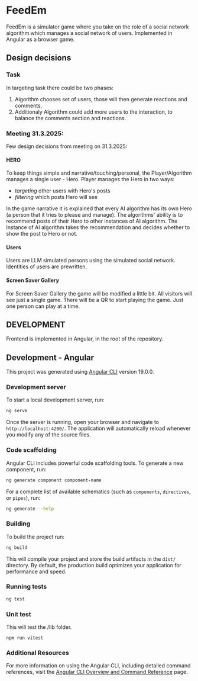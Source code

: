 # FeedEm

FeedEm is a simulator game where you take on the role of a social network algorithm which manages a social network of users.
Implemented in Angular as a browser game.

## Design decisions

### Task

In targeting task there could be two phases:
1. Algorithm chooses set of users, those will then generate reactions and comments,
2. Additionaly Algorithm could add more users to the interaction, to balance the comments section and reactions.


### Meeting 31.3.2025:
Few design decisions from meeting on 31.3.2025:

#### HERO 
To keep things simple and narrative/touching/personal, the Player/Algorithm manages a single user - Hero.
Player manages the Hero in two ways:
- *targeting* other users with Hero's posts
- *filtering* which posts Hero will see

In the game narrative it is explained that every AI algorithm has its own Hero (a person that it tries to please and manage).
The algorithms' ability is to recommend posts of their Hero to other instances of AI algorithm.
The Instance of AI algorithm takes the recommendation and decides whether to show the post to Hero or not.

#### Users
Users are LLM simulated persons using the simulated social network.
Identities of users are prewritten.

#### Screen Saver Gallery
For Screen Saver Gallery the game will be modified a little bit.
All visitors will see just a single game.
There will be a QR to start playing the game.
Just one person can play at a time.

## DEVELOPMENT

Frontend is implemented in Angular, in the root of the repository.


## Development - Angular

This project was generated using [Angular CLI](https://github.com/angular/angular-cli) version 19.0.0.

### Development server

To start a local development server, run:

```bash
ng serve
```

Once the server is running, open your browser and navigate to `http://localhost:4200/`. The application will automatically reload whenever you modify any of the source files.

### Code scaffolding

Angular CLI includes powerful code scaffolding tools. To generate a new component, run:

```bash
ng generate component component-name
```

For a complete list of available schematics (such as `components`, `directives`, or `pipes`), run:

```bash
ng generate --help
```

### Building

To build the project run:

```bash
ng build
```

This will compile your project and store the build artifacts in the `dist/` directory. By default, the production build optimizes your application for performance and speed.

### Running tests

```bash
ng test
```

### Unit test 

This will test the /lib folder.

```
npm run vitest
```

### Additional Resources

For more information on using the Angular CLI, including detailed command references, visit the [Angular CLI Overview and Command Reference](https://angular.dev/tools/cli) page.
